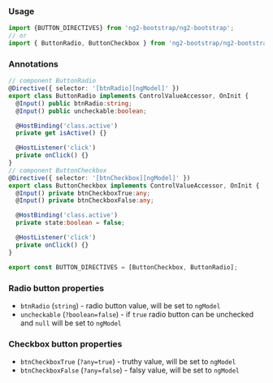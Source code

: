 ### Usage
```typescript
import {BUTTON_DIRECTIVES} from 'ng2-bootstrap/ng2-bootstrap';
// or
import { ButtonRadio, ButtonCheckbox } from 'ng2-bootstrap/ng2-bootstrap';
```
### Annotations
```typescript
// component ButtonRadio
@Directive({ selector: '[btnRadio][ngModel]' })
export class ButtonRadio implements ControlValueAccessor, OnInit {
  @Input() public btnRadio:string;
  @Input() public uncheckable:boolean;

  @HostBinding('class.active')
  private get isActive() {}

  @HostListener('click')
  private onClick() {}
}
// component ButtonCheckbox
@Directive({ selector: '[btnCheckbox][ngModel]' })
export class ButtonCheckbox implements ControlValueAccessor, OnInit {
  @Input() private btnCheckboxTrue:any;
  @Input() private btnCheckboxFalse:any;

  @HostBinding('class.active')
  private state:boolean = false;

  @HostListener('click')
  private onClick() {}
}

export const BUTTON_DIRECTIVES = [ButtonCheckbox, ButtonRadio];
```

### Radio button properties
  - `btnRadio` (`string`) - radio button value, will be set to `ngModel`
  - `uncheckable` (`?boolean=false`) - if `true` radio button can be unchecked and `null` will be set to `ngModel`

### Checkbox button properties
  - `btnCheckboxTrue` (`?any=true`) - truthy value, will be set to `ngModel`
  - `btnCheckboxFalse` (`?any=false`) - falsy value, will be set to `ngModel`

